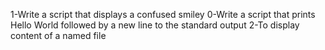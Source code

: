 1-Write a script that displays a confused smiley
0-Write a script that prints Hello World followed by a new line to the standard output
2-To display content of a named file
